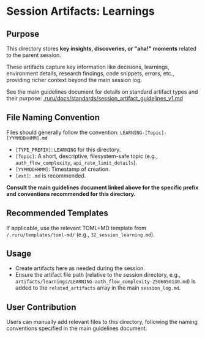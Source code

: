 # Session Artifacts: Learnings

## Purpose

This directory stores **key insights, discoveries, or "aha!" moments** related to the parent session.

These artifacts capture key information like decisions, learnings, environment details, research findings, code snippets, errors, etc., providing richer context beyond the main session log.

See the main guidelines document for details on standard artifact types and their purpose:
[.ruru/docs/standards/session_artifact_guidelines_v1.md](/.ruru/docs/standards/session_artifact_guidelines_v1.md)

## File Naming Convention

Files should generally follow the convention: `LEARNING-[Topic]-[YYMMDDHHMM].md`

*   `[TYPE_PREFIX]`: `LEARNING` for this directory.
*   `[Topic]`: A short, descriptive, filesystem-safe topic (e.g., `auth_flow_complexity`, `api_rate_limit_details`).
*   `[YYMMDDHHMM]`: Timestamp of creation.
*   `[ext]`: `.md` is recommended.

**Consult the main guidelines document linked above for the specific prefix and conventions recommended for this directory.**

## Recommended Templates

If applicable, use the relevant TOML+MD template from `/.ruru/templates/toml-md/` (e.g., `32_session_learning.md`).

## Usage

*   Create artifacts here as needed during the session.
*   Ensure the artifact file path (relative to the session directory, e.g., `artifacts/learnings/LEARNING-auth_flow_complexity-2506050130.md`) is added to the `related_artifacts` array in the main `session_log.md`.

## User Contribution

Users can manually add relevant files to this directory, following the naming conventions specified in the main guidelines document.